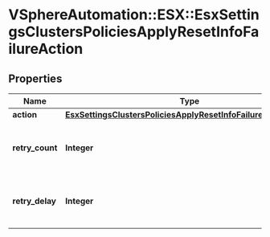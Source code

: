 # VSphereAutomation::ESX::EsxSettingsClustersPoliciesApplyResetInfoFailureAction

## Properties
Name | Type | Description | Notes
------------ | ------------- | ------------- | -------------
**action** | [**EsxSettingsClustersPoliciesApplyResetInfoFailureActionAction**](EsxSettingsClustersPoliciesApplyResetInfoFailureActionAction.md) |  | 
**retry_count** | **Integer** | Number of times to retry the failed operation. | [optional] 
**retry_delay** | **Integer** | Time to wait to retry the failed operation in seconds. | [optional] 


